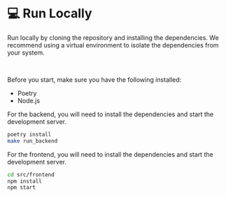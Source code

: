 # 💻 Run Locally
Run locally by cloning the repository and installing the dependencies. We recommend using a virtual environment to isolate the dependencies from your system.

<br>

Before you start, make sure you have the following installed:
  - Poetry
  - Node.js

For the backend, you will need to install the dependencies and start the development server.
```bash
poetry install
make run_backend
```
For the frontend, you will need to install the dependencies and start the development server.
```bash
cd src/frontend
npm install
npm start
```